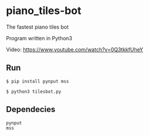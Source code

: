 # piano_tiles-bot
The fastest piano tiles bot

Program written in Python3

Video: https://www.youtube.com/watch?v=0Q3tkkfUheY


## Run

```
$ pip install pynput mss

$ python3 tilesbot.py
```

## Dependecies

```
pynput
mss
```
